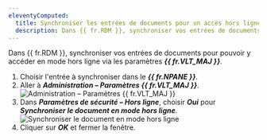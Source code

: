 ```yaml
---
eleventyComputed:
  title: Synchroniser les entrées de documents pour un accès hors ligne
  description: Dans {{ fr.RDM }}, synchroniser vos entrées de documents pour pouvoir y accéder en mode hors ligne via les paramètres ***{{ fr.VLT_MAJ }}***.
---
```

Dans {{ fr.RDM }}, synchroniser vos entrées de documents pour pouvoir y accéder en mode hors ligne via les paramètres ***{{ fr.VLT_MAJ }}***.

1. Choisir l'entrée à synchroniser dans le ***{{ fr.NPANE }}***.
1. Aller à ***Administration – Paramètres {{ fr.VLT_MAJ }}***.
![Administration – Paramètres {{ fr.VLT_MAJ }}](https://cdnweb.devolutions.net/docs/docs_en_rdm_windows_RDMWin6000.png)
1. Dans ***Paramètres de sécurité – Hors ligne***, choisir ***Oui*** pour ***Synchroniser le document en mode hors ligne***.
![Synchroniser le document en mode hors ligne](https://cdnweb.devolutions.net/docs/docs_en_rdm_windows_RDMWin6005.png)
1. Cliquer sur ***OK*** et fermer la fenêtre.
